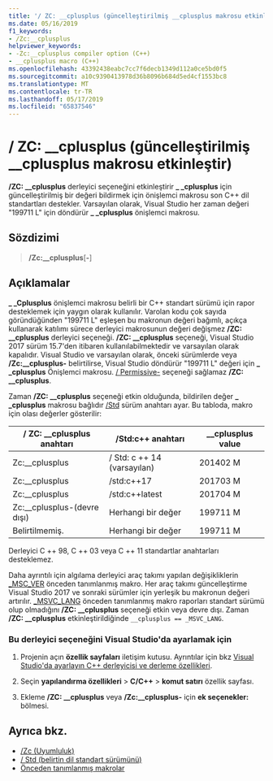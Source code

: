 ```yaml
---
title: '/ ZC: __cplusplus (güncelleştirilmiş __cplusplus makrosu etkinleştir)'
ms.date: 05/16/2019
f1_keywords:
- /Zc:__cplusplus
helpviewer_keywords:
- -Zc:__cplusplus compiler option (C++)
- __cplusplus macro (C++)
ms.openlocfilehash: 43392438eabc7cc7f6decb1349d112a0ce5bd0f5
ms.sourcegitcommit: a10c9390413978d36b8096b684d5ed4cf1553bc8
ms.translationtype: MT
ms.contentlocale: tr-TR
ms.lasthandoff: 05/17/2019
ms.locfileid: "65837546"
---
```

# <a name="zccplusplus-enable-updated-cplusplus-macro"></a>/ ZC: __cplusplus (güncelleştirilmiş __cplusplus makrosu etkinleştir)

**/ZC: __cplusplus** derleyici seçeneğini etkinleştirir  **\_ \_cplusplus** için güncelleştirilmiş bir değeri bildirmek için önişlemci makrosu son C++ dil standartları destekler. Varsayılan olarak, Visual Studio her zaman değeri "199711 L" için döndürür  **\_ \_cplusplus** önişlemci makrosu.

## <a name="syntax"></a>Sözdizimi

> **/Zc:__cplusplus**[**-**]

## <a name="remarks"></a>Açıklamalar

 **\_ \_Cplusplus** önişlemci makrosu belirli bir C++ standart sürümü için rapor desteklemek için yaygın olarak kullanılır. Varolan kodu çok sayıda göründüğünden "199711 L" eşleşen bu makronun değeri bağımlı, açıkça kullanarak katılımı sürece derleyici makrosunun değeri değişmez **/ZC: __cplusplus** derleyici seçeneği. **/ZC: __cplusplus** seçeneği, Visual Studio 2017 sürüm 15.7'den itibaren kullanılabilmektedir ve varsayılan olarak kapalıdır. Visual Studio ve varsayılan olarak, önceki sürümlerde veya **/Zc:__cplusplus-** belirtilirse, Visual Studio döndürür "199711 L" değeri için  **\_ \_cplusplus** Önişlemci makrosu. [/ Permissive-](permissive-standards-conformance.md) seçeneği sağlamaz **/ZC: __cplusplus**.

Zaman **/ZC: __cplusplus** seçeneği etkin olduğunda, bildirilen değer  **\_ \_cplusplus** makrosu bağlıdır [/Std](std-specify-language-standard-version.md) sürüm anahtarı ayar. Bu tabloda, makro için olası değerler gösterilir:

|/ ZC: __cplusplus anahtarı|/Std:c++ anahtarı|__cplusplus value|
|-|-|-|
Zc:__cplusplus|/ Std: c ++ 14 (varsayılan)|201402 M
Zc:__cplusplus|/std:c++17|201703 M
Zc:__cplusplus|/std:c++latest|201704 M
Zc:__cplusplus-(devre dışı)|Herhangi bir değer|199711 M
Belirtilmemiş.|Herhangi bir değer|199711 M

Derleyici C ++ 98, C ++ 03 veya C ++ 11 standartlar anahtarları desteklemez.

Daha ayrıntılı için algılama derleyici araç takımı yapılan değişikliklerin [_MSC_VER](../../preprocessor/predefined-macros.md) önceden tanımlanmış makro. Her araç takımı güncelleştirme Visual Studio 2017 ve sonraki sürümler için yerleşik bu makronun değeri artırılır. [_MSVC_LANG](../../preprocessor/predefined-macros.md) önceden tanımlanmış makro raporları standart sürümü olup olmadığını **/ZC: __cplusplus** seçeneği etkin veya devre dışı. Zaman **/ZC: __cplusplus** etkinleştirildiğinde `__cplusplus == _MSVC_LANG`.

### <a name="to-set-this-compiler-option-in-visual-studio"></a>Bu derleyici seçeneğini Visual Studio'da ayarlamak için

1. Projenin açın **özellik sayfaları** iletişim kutusu. Ayrıntılar için bkz [Visual Studio'da ayarlayın C++ derleyicisi ve derleme özellikleri](../working-with-project-properties.md).

1. Seçin **yapılandırma özellikleri** > **C/C++** > **komut satırı** özellik sayfası.

1. Ekleme **/ZC: __cplusplus** veya **/Zc:__cplusplus-** için **ek seçenekler:** bölmesi.

## <a name="see-also"></a>Ayrıca bkz.

- [/Zc (Uyumluluk)](zc-conformance.md)
- [/ Std (belirtin dil standart sürümünü)](std-specify-language-standard-version.md)
- [Önceden tanımlanmış makrolar](../../preprocessor/predefined-macros.md)
